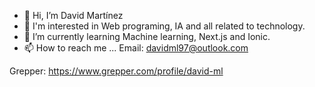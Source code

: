 - 👋 Hi, I’m David Martínez
- 👀 I'm interested in Web programing, IA and all related to technology.
- 🌱 I’m currently learning Machine learning, Next.js and Ionic.
- 📫 How to reach me ...
  Email: davidml97@outlook.com

Grepper: https://www.grepper.com/profile/david-ml
